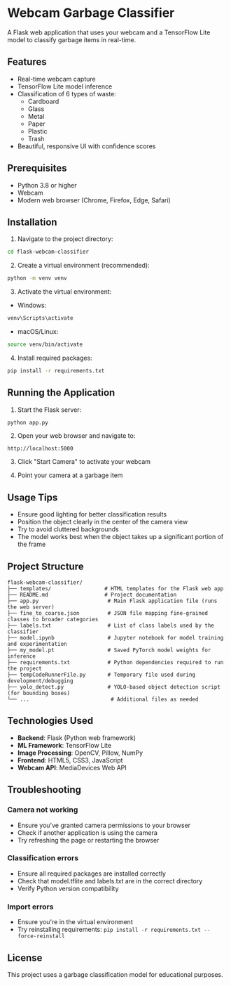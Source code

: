 # Webcam Garbage Classifier

A Flask web application that uses your webcam and a TensorFlow Lite model to classify garbage items in real-time.

## Features

- Real-time webcam capture
- TensorFlow Lite model inference
- Classification of 6 types of waste:
  - Cardboard
  - Glass
  - Metal
  - Paper
  - Plastic
  - Trash
- Beautiful, responsive UI with confidence scores

## Prerequisites

- Python 3.8 or higher
- Webcam
- Modern web browser (Chrome, Firefox, Edge, Safari)

## Installation

1. Navigate to the project directory:
```bash
cd flask-webcam-classifier
```

2. Create a virtual environment (recommended):
```bash
python -m venv venv
```

3. Activate the virtual environment:
- Windows:
```bash
venv\Scripts\activate
```
- macOS/Linux:
```bash
source venv/bin/activate
```

4. Install required packages:
```bash
pip install -r requirements.txt
```

## Running the Application

1. Start the Flask server:
```bash
python app.py
```

2. Open your web browser and navigate to:
```
http://localhost:5000
```

3. Click "Start Camera" to activate your webcam

4. Point your camera at a garbage item


## Usage Tips

- Ensure good lighting for better classification results
- Position the object clearly in the center of the camera view
- Try to avoid cluttered backgrounds
- The model works best when the object takes up a significant portion of the frame

## Project Structure

```
flask-webcam-classifier/
├── templates/                 # HTML templates for the Flask web app
├── README.md                  # Project documentation
├── app.py                      # Main Flask application file (runs the web server)
├── fine_to_coarse.json         # JSON file mapping fine-grained classes to broader categories
├── labels.txt                  # List of class labels used by the classifier
├── model.ipynb                 # Jupyter notebook for model training and experimentation
├── my_model.pt                 # Saved PyTorch model weights for inference
├── requirements.txt            # Python dependencies required to run the project
├── tempCodeRunnerFile.py       # Temporary file used during development/debugging
├── yolo_detect.py              # YOLO-based object detection script (for bounding boxes)
└── ...                          # Additional files as needed
```

## Technologies Used

- **Backend**: Flask (Python web framework)
- **ML Framework**: TensorFlow Lite
- **Image Processing**: OpenCV, Pillow, NumPy
- **Frontend**: HTML5, CSS3, JavaScript
- **Webcam API**: MediaDevices Web API

## Troubleshooting

### Camera not working
- Ensure you've granted camera permissions to your browser
- Check if another application is using the camera
- Try refreshing the page or restarting the browser

### Classification errors
- Ensure all required packages are installed correctly
- Check that model.tflite and labels.txt are in the correct directory
- Verify Python version compatibility

### Import errors
- Ensure you're in the virtual environment
- Try reinstalling requirements: `pip install -r requirements.txt --force-reinstall`

## License

This project uses a garbage classification model for educational purposes.
